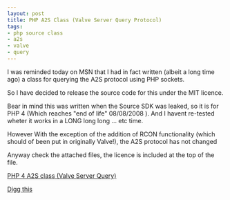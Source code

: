 ```yaml
--- 
layout: post
title: PHP A2S Class (Valve Server Query Protocol)
tags: 
- php source class
- a2s
- valve
- query
---
```

I was reminded today on MSN that I had in fact written (albeit a long time ago) a class for querying the A2S protocol using PHP sockets.

So I have decided to release the source code for this under the MIT licence.

Bear in mind this was written when the Source SDK was leaked, so it is for PHP 4 (Which reaches "end of life" 08/08/2008 ). And I havent re-tested wheter it works in a LONG long long ... etc time.

However  With the exception of the addition of RCON functionality (which should of been put in originally Valve!), the A2S protocol has not changed

Anyway check the attached files, the licence is included at the top of the file.

<a href="http://www.saiweb.co.ukturbo.paulstamatiou.com/uploads/2008/02/sourceclass.rar" title="PHP 4 A2S class (Valve Server Query)">PHP 4 A2S class (Valve Server Query)</a>

<a href="http://digg.com/programming/PHP_A2S_Class_Valve_Server_Query_Protocol">Digg this</a>

